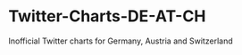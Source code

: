 Twitter-Charts-DE-AT-CH
=======================

Inofficial Twitter charts for Germany, Austria and Switzerland
